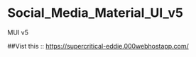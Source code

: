 # Social_Media_Material_UI_v5
MUI v5

##Vist this ::  https://supercritical-eddie.000webhostapp.com/
